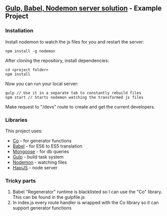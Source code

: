 ## [Gulp, Babel, Nodemon server solution](https://github.com/n0m0r3pa1n/babel_hapijs_server_template) - Example Project

### Installation

Install nodemon to watch the js files for you and restart the server:

```
npm install -g nodemon
```

After cloning the repository, install dependencies:
```
cd <project folder>
npm install
```

Now you can run your local server:
```
gulp // Use it in a separate tab to constantly rebuild files
npm start // Starts nodemon watching the transformed js files
```

Make request to "/devs" route to create and get the current developers.

### Libraries

This project uses:

  * [Co](https://www.npmjs.com/package/co) - for generator functions
  * [Babel](https://www.npmjs.com/package/babel) - for ES6 to ES5 translation
  * [Mongoose](https://www.npmjs.com/package/mongoose) - for db queries
  * [Gulp](https://www.npmjs.com/package/gulp) - build task system
  * [Nodemon](https://www.npmjs.com/package/nodemon) - watching files
  * [HapiJS](https://www.npmjs.com/package/hapi) - node server

### Tricky parts

1. Babel "Regenerator" runtime is blacklisted so I can use the "Co" library. This can be found in the gulpfile.js
2. In index.js every route handler is wrapped with the Co library so it can support generator functions
